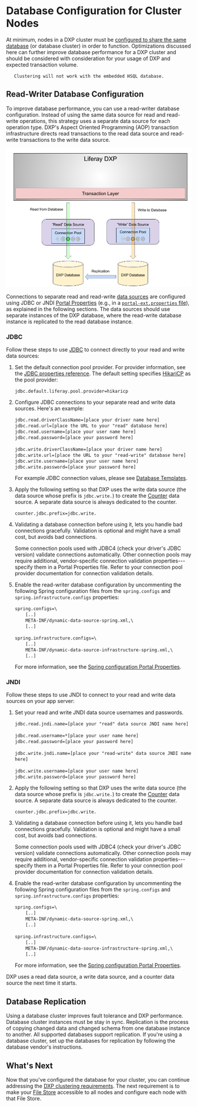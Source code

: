 # Database Configuration for Cluster Nodes

At minimum, nodes in a DXP cluster must be [configured to share the same database](./example-creating-a-simple-dxp-cluster.md#configure-cluster-link-and-the-other-server-connections) (or database cluster) in order to function. Optimizations discussed here can further improve database performance for a DXP cluster and should be considered with consideration for your usage of DXP and expected transaction volume.

```warning::
   Clustering will not work with the embedded HSQL database.
```

## Read-Writer Database Configuration

To improve database performance, you can use a read-writer database configuration. Instead of using the same data source for read and read-write operations, this strategy uses a separate data source for each operation type. DXP's Aspect Oriented Programming (AOP) transaction infrastructure directs read transactions to the read data source and read-write transactions to the write data source.

![Read-Writer Database Interaction](./database-configuration-for-cluster-nodes/images/01.png)

Connections to separate read and read-write [data sources](https://docs.liferay.com/portal/7.3-latest/propertiesdoc/portal.properties.html#JDBC) are configured using JDBC or JNDI [Portal Properties](../../reference/portal-properties.md) (e.g., in a [`portal-ext.properties` file](../../reference/portal-properties.md)), as explained in the following sections. The data sources should use separate instances of the DXP database, where the read-write database instance is replicated to the read database instance.

### JDBC

Follow these steps to use [JDBC](../../installing-liferay/configuring-a-database.md) to connect directly to your read and write data sources:

1. Set the default connection pool provider. For provider information, see the [JDBC properties reference](https://docs.liferay.com/portal/7.3-latest/propertiesdoc/portal.properties.html#JDBC). The default setting specifies [HikariCP](https://github.com/brettwooldridge/HikariCP) as the pool provider:

    ```properties
    jdbc.default.liferay.pool.provider=hikaricp
    ```

1. Configure JDBC connections to your separate read and write data sources. Here's an example:

    ```properties
    jdbc.read.driverClassName=[place your driver name here]
    jdbc.read.url=[place the URL to your "read" database here]
    jdbc.read.username=[place your user name here]
    jdbc.read.password=[place your password here]

    jdbc.write.driverClassName=[place your driver name here]
    jdbc.write.url=[place the URL to your "read-write" database here]
    jdbc.write.username=[place your user name here]
    jdbc.write.password=[place your password here]
    ```

    For example JDBC connection values, please see [Database Templates](../../reference/database-templates.md).

1. Apply the following setting so that DXP uses the write data source (the data source whose prefix is `jdbc.write.`) to create the [Counter](https://docs.liferay.com/portal/7.3-latest/propertiesdoc/portal.properties.html#Counter) data source. A separate data source is always dedicated to the counter.

    ```properties
    counter.jdbc.prefix=jdbc.write.
    ```

1. Validating a database connection before using it, lets you handle bad connections gracefully. Validation is optional and might have a small cost, but avoids bad connections.

    Some connection pools used with JDBC4 (check your driver's JDBC version) validate connections automatically. Other connection pools may require additional, vendor-specific connection validation properties---specify them in a Portal Properties file. Refer to your connection pool provider documentation for connection validation details.

1. Enable the read-writer database configuration by uncommenting the following Spring configuration files from the `spring.configs` and `spring.infrastructure.configs` properties:

    ```properties
    spring.configs=\
        [..]
        META-INF/dynamic-data-source-spring.xml,\
        [..]

    spring.infrastructure.configs=\
        [..]
        META-INF/dynamic-data-source-infrastructure-spring.xml,\
        [..]
    ```

    For more information, see the [Spring configuration Portal Properties](https://docs.liferay.com/portal/7.3-latest/propertiesdoc/portal.properties.html#Spring).

### JNDI

Follow these steps to use JNDI to connect to your read and write data sources on your app server:

1. Set your read and write JNDI data source usernames and passwords.

    ```properties
    jdbc.read.jndi.name=[place your "read" data source JNDI name here]

    jdbc.read.username=*[place your user name here]
    jdbc.read.password=[place your password here]

    jdbc.write.jndi.name=[place your "read-write" data source JNDI name here]

    jdbc.write.username=[place your user name here]
    jdbc.write.password=[place your password here]
    ```

1. Apply the following setting so that DXP uses the write data source (the data source whose prefix is `jdbc.write.`) to create the [Counter](https://docs.liferay.com/portal/7.3-latest/propertiesdoc/portal.properties.html#Counter) data source. A separate data source is always dedicated to the counter.

    ```properties
    counter.jdbc.prefix=jdbc.write.
    ```

1. Validating a database connection before using it, lets you handle bad connections gracefully. Validation is optional and might have a small cost, but avoids bad connections.

    Some connection pools used with JDBC4 (check your driver's JDBC version) validate connections automatically. Other connection pools may require additional, vendor-specific connection validation properties---specify them in a Portal Properties file. Refer to your connection pool provider documentation for connection validation details.

1. Enable the read-writer database configuration by uncommenting the following Spring configuration files from the `spring.configs` and `spring.infrastructure.configs` properties:

    ```properties
    spring.configs=\
        [..]
        META-INF/dynamic-data-source-spring.xml,\
        [..]

    spring.infrastructure.configs=\
        [..]
        META-INF/dynamic-data-source-infrastructure-spring.xml,\
        [..]
    ```

    For more information, see the [Spring configuration Portal Properties](https://docs.liferay.com/portal/7.3-latest/propertiesdoc/portal.properties.html#Spring).

DXP uses a read data source, a write data source, and a counter data source the next time it starts.

## Database Replication

Using a database cluster improves fault tolerance and DXP performance. Database cluster instances must be stay in sync. Replication is the process of copying changed data and changed schema from one database instance to another. All supported databases support replication. If you're using a database cluster, set up the databases for replication by following the database vendor's instructions.

## What's Next

Now that you've configured the database for your cluster, you can continue addressing the [DXP clustering requirements](./clustering-for-high-availability.md#clustering-requirements). The next requirement is to make your [File Store](../../../system-administration/file-storage/configuring-file-storage.md) accessible to all nodes and configure each node with that File Store.